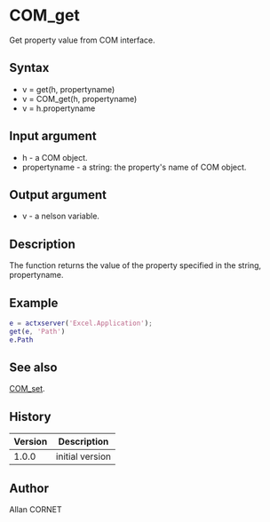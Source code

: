 

# COM_get

Get property value from COM interface.

## Syntax

- v = get(h, propertyname)
- v = COM_get(h, propertyname)
- v = h.propertyname

## Input argument

 - h - a COM object.
 - propertyname - a string: the property's name of COM object.

## Output argument

 - v - a nelson variable.

## Description


  <p>The function returns the value of the property specified in the string, propertyname.</p>


## Example

```matlab
e = actxserver('Excel.Application');
get(e, 'Path')
e.Path
```

## See also

[COM_set](COM_set.html).
## History

|Version|Description|
|------|------|
|1.0.0|initial version|


## Author

Allan CORNET



